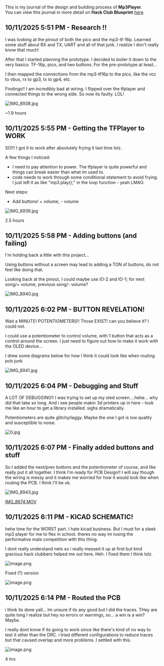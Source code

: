 <!--
  ===================    !!READ THIS NOTICE!!   ====================
  DO NOT edit this file manually. Your changes WILL BE OVERWRITTEN!
  This journal is auto generated and updated by Hack Club Blueprint.
  To edit this file, please edit your journal entries on Blueprint.
  ==================================================================
-->

This is my journal of the design and building process of **Mp3Player**.  
You can view this journal in more detail on **Hack Club Blueprint** [here](https://blueprint.hackclub.com/projects/414).


## 10/11/2025 5:51 PM - Research !!  

I was looking at the pinout of both the pico and the mp3-tf-16p. Learned some stuff about RX and TX, UART and all of that junk. I realize I don't really know that much!

After that I started planning the prototype. I decided to boiler it down to the very basics: TF-16p, pico, and two buttons. For the pre-prototype at least...

I then mapped the connections from the mp3-tf16p to the pico, like the vcc to vbus, rx to gp3, tx to gp4, etc. 

Findings!!
I am incredibly bad at wiring. I flipped over the tfplayer and connected things to the wrong side. So now its faulty. LOL!

![IMG_8938.jpg](https://blueprint.hackclub.com/user-attachments/blobs/proxy/eyJfcmFpbHMiOnsiZGF0YSI6MTYwNywicHVyIjoiYmxvYl9pZCJ9fQ==--f991ee6981d23a8c638dade88f5c91ec4297c4b4/IMG_8938.jpg)

~1.9 hours
  

## 10/11/2025 5:55 PM - Getting the TFPlayer to WORK  

SO!!! I got it to work after absolutely frying it last time lolz. 

A few things I noticed:

- I need to pay attention to power. The tfplayer is quite powerful and things can break easier than what im used to.
- code needs to work through some conditional statement to avoid frying. I just left it as like "mp3.play();" in the loop function - yeah LMAO.


Next steps:
- Add buttons! + volume, - volume


![IMG_8939.jpg](https://blueprint.hackclub.com/user-attachments/blobs/proxy/eyJfcmFpbHMiOnsiZGF0YSI6MTYwOCwicHVyIjoiYmxvYl9pZCJ9fQ==--1a55eeeeff82bddca54fa932058fe6e52d7f7dcb/IMG_8939.jpg)

2.5 hours  

## 10/11/2025 5:58 PM - Adding buttons (and failing)  

I'm holding back a little with this project... 

Using buttons without a screen may lead to adding a TON of buttons, do not feel like doing that.

Looking back at the pinout, I could maybe use IO-2 and IO-1; for next song/+ volume, previous song/- volume? 

![IMG_8940.jpg](https://blueprint.hackclub.com/user-attachments/blobs/proxy/eyJfcmFpbHMiOnsiZGF0YSI6MTYwOSwicHVyIjoiYmxvYl9pZCJ9fQ==--aad58905016e7748fe7a5636eb78ef849494e454/IMG_8940.jpg)
  

## 10/11/2025 6:02 PM - BUTTON REVELATION!  

Wait a MINUTE! POTENTIOMETERS!! Those EXIST! can you believe it? I could not. 


I could use a potentiometer to control volume, with 1 button that acts as a control around the screen. I just need to figure out how to make it work with the OLED device... 

I drew some diagrams below for how I think it could look like when routing pcb junk

![IMG_8941.jpg](https://blueprint.hackclub.com/user-attachments/blobs/proxy/eyJfcmFpbHMiOnsiZGF0YSI6MTYxMSwicHVyIjoiYmxvYl9pZCJ9fQ==--cf7f2e7a8cda2de454622eda3c771946587b5676/IMG_8941.jpg)



  

## 10/11/2025 6:04 PM - Debugging and Stuff  

A LOT OF DEBUGGING!! I was trying to set up my oled screen....hehe... why did that take so long. And i see people makin 3d printers up in here - took me like an hour to get a library installed. sighs dramatically.

Potentiometers are quite glitchy/laggy. Maybe the one I got is low quality and susceptible to noise.


![0.jpg](https://blueprint.hackclub.com/user-attachments/blobs/proxy/eyJfcmFpbHMiOnsiZGF0YSI6MTYxMiwicHVyIjoiYmxvYl9pZCJ9fQ==--20d78bcc5e3e901767ef6604ca54e194a1f02fa6/0.jpg)  

## 10/11/2025 6:07 PM - Finally added buttons and stuff  

So I added the next/prev buttons and the potentiometer of course, and like really put it all together. I think I'm ready for PCB Design!! I will say though the wiring is messy and it makes me worried for how it would look like when routing the PCB. I think I'll be ok.

![IMG_8943.jpg](https://blueprint.hackclub.com/user-attachments/blobs/proxy/eyJfcmFpbHMiOnsiZGF0YSI6MTYxMywicHVyIjoiYmxvYl9pZCJ9fQ==--b775ea5acd8a136d6794e2fbe8c4a9f47db645cb/IMG_8943.jpg)


[IMG_8674.MOV](/user-attachments/blobs/proxy/eyJfcmFpbHMiOnsiZGF0YSI6MTYxNCwicHVyIjoiYmxvYl9pZCJ9fQ==--2699385e582b849d2513f186ffc0ddaf03130c3a/IMG_8674.MOV)
  

## 10/11/2025 6:11 PM - KICAD SCHEMATIC!  

hehe time for the WORST part. I hate kicad business. But I must for a sleek mp3 player for me to flex in school. theres no way im losing the performative male competition with this thing. 


I dont really understand nets so i really messed it up at first but kind gracious hack clubbers helped me out here. Heh. I fixed them I think lolz. 

![image.png](https://blueprint.hackclub.com/user-attachments/blobs/proxy/eyJfcmFpbHMiOnsiZGF0YSI6MTYxNSwicHVyIjoiYmxvYl9pZCJ9fQ==--0cac510a51dc41511639c7c7c86b17d1854d302a/image.png)

Fixed (?) version

![image.png](https://blueprint.hackclub.com/user-attachments/blobs/proxy/eyJfcmFpbHMiOnsiZGF0YSI6MTYxNywicHVyIjoiYmxvYl9pZCJ9fQ==--a70832caec0a220f90680c2e50a05f94cb4fa78c/image.png)

  

## 10/11/2025 6:14 PM - Routed the PCB  

i think its done yall... Im unsure if its any good but I did the traces. THey are quite long I realize but hey no errors or warnings, so... a win is a win? Maybe. 

I really dont know if its going to work since like there's kind of no way to test it other than the DRC. i tried different configurations to reduce traces but that caused overlap and more problems. I settled with this. 

![image.png](https://blueprint.hackclub.com/user-attachments/blobs/proxy/eyJfcmFpbHMiOnsiZGF0YSI6MTYxOCwicHVyIjoiYmxvYl9pZCJ9fQ==--fd1760b952235e418e4efb3da2bf4e411424e6d9/image.png)


4 hrs  

